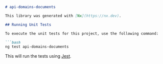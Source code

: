 ```markdown
# api-domains-documents

This library was generated with [Nx](https://nx.dev).

## Running Unit Tests

To execute the unit tests for this project, use the following command:

```bash
ng test api-domains-documents
```

This will run the tests using [Jest](https://jestjs.io).
```